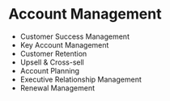 # Account Management

- Customer Success Management
- Key Account Management
- Customer Retention
- Upsell & Cross-sell
- Account Planning
- Executive Relationship Management
- Renewal Management